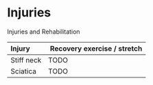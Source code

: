 # Injuries

Injuries and Rehabilitation

| Injury | Recovery exercise / stretch |
| :- | :- |
| Stiff neck | TODO |
| Sciatica | TODO |
